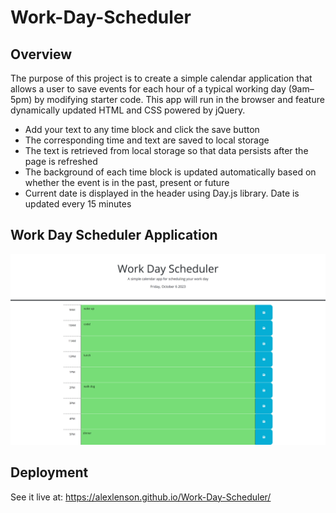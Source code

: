 # Work-Day-Scheduler
## Overview

The purpose of this project is to create a simple calendar application that allows a user to save events for each hour of a typical working day (9am–5pm) by modifying starter code. This app will run in the browser and feature dynamically updated HTML and CSS powered by jQuery.
- Add your text to any time block and click the save button
- The corresponding time and text are saved to local storage
- The text is retrieved from local storage so that data persists after the page is refreshed
- The background of each time block is updated automatically based on whether the event is in the past, present or future
- Current date is displayed in the header using Day.js library. Date is updated every 15 minutes

## Work Day Scheduler Application

![screenshot](./assets/images/work-day-scheduler.png)



## Deployment
See it live at: https://alexlenson.github.io/Work-Day-Scheduler/

